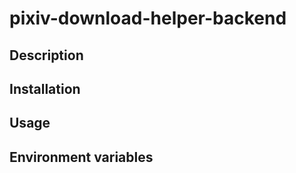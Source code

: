 # pixiv-download-helper-backend

## Description

## Installation

## Usage

## Environment variables
